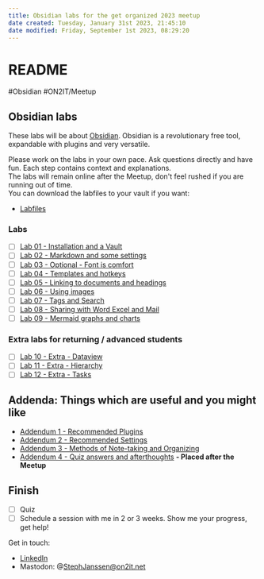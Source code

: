 ```yaml
---
title: Obsidian labs for the get organized 2023 meetup
date created: Tuesday, January 31st 2023, 21:45:10
date modified: Friday, September 1st 2023, 08:29:20
---
```


# README

#Obsidian #ON2IT/Meetup

## Obsidian labs

These labs will be about [Obsidian](https://obsidian.md). Obsidian is a revolutionary free tool, expandable with plugins and very versatile.

Please work on the labs in your own pace. Ask questions directly and have fun. Each step contains context and explanations.  
The labs will remain online after the Meetup, don't feel rushed if you are running out of time.  
You can download the labfiles to your vault if you want:

- [Labfiles](assets/Labfiles.zip)

### Labs

- [ ] [Lab 01 - Installation and a Vault](Lab%2001%20-%20Installation%20and%20a%20Vault.md)
- [ ] [Lab 02 - Markdown and some settings](Lab%2002%20-%20Markdown%20and%20some%20settings.md)
- [ ] [Lab 03 - Optional - Font is comfort](Lab%2003%20-%20Optional%20-%20Font%20is%20comfort.md)
- [ ] [Lab 04 - Templates and hotkeys](Lab%2004%20-%20Templates%20and%20hotkeys.md)
- [ ] [Lab 05 - Linking to documents and headings](Lab%2005%20-%20Linking%20to%20documents%20and%20headings.md)
- [ ] [Lab 06 - Using images](Lab%2006%20-%20Using%20images.md)
- [ ] [Lab 07 - Tags and Search](Lab%2007%20-%20Tags%20and%20Search.md)
- [ ] [Lab 08 - Sharing with Word Excel and Mail](Lab%2008%20-%20Sharing%20with%20Word%20Excel%20and%20Mail.md)
- [ ] [Lab 09 - Mermaid graphs and charts](Lab%2009%20-%20Mermaid%20graphs%20and%20charts.md)

### Extra labs for returning / advanced students

- [ ] [Lab 10 - Extra - Dataview](Lab%2010%20-%20Extra%20-%20Dataview.md)
- [ ] [Lab 11 - Extra - Hierarchy](Lab%2011%20-%20Extra%20-%20Hierarchy.md)
- [ ] [Lab 12 - Extra - Tasks](Lab%2012%20-%20Extra%20-%20Tasks.md)

## Addenda: Things which are useful and you might like

- [Addendum 1 - Recommended Plugins](Addendum%201%20-%20Recommended%20Plugins.md)
- [Addendum 2 - Recommended Settings](Addendum%202%20-%20Recommended%20Settings.md)
- [Addendum 3 - Methods of Note-taking and Organizing](Addendum%203%20-%20Methods%20of%20Note-taking%20and%20Organizing.md)
- [Addendum 4 - Quiz answers and afterthoughts](Addendum%204%20-%20Quiz%20answers%20and%20afterthoughts.md) **- Placed after the Meetup**

## Finish

- [ ] Quiz
- [ ] Schedule a session with me in 2 or 3 weeks. Show me your progress, get help!

Get in touch:

- [LinkedIn](https://www.linkedin.com/in/stephjanssen/)
- Mastodon: @StephJanssen@on2it.net
